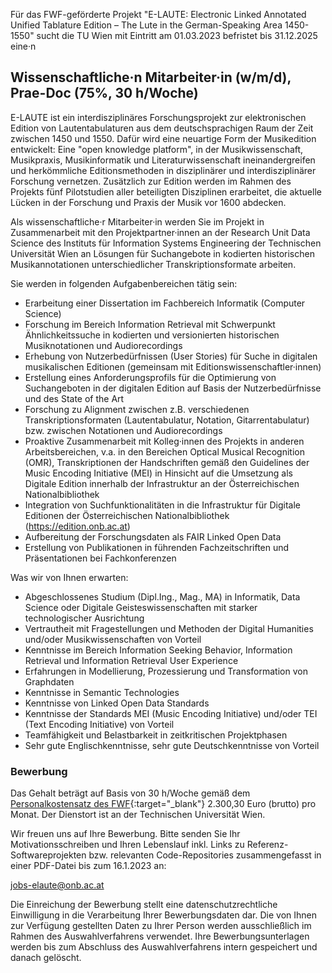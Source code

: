 Für das FWF-geförderte Projekt "E-LAUTE: Electronic Linked Annotated Unified Tablature Edition – The Lute in the German-Speaking Area 1450-1550" sucht die TU Wien mit Eintritt am 01.03.2023 befristet bis 31.12.2025 eine&middot;n

## Wissenschaftliche&middot;n Mitarbeiter&middot;in (w/m/d), Prae-Doc (75%, 30 h/Woche)

E-LAUTE ist ein interdisziplinäres Forschungsprojekt zur elektronischen Edition von Lautentabulaturen aus dem deutschsprachigen Raum der Zeit zwischen 1450 und 1550. Dafür wird eine neuartige Form der Musikedition entwickelt: Eine "open knowledge platform", in der Musikwissenschaft, Musikpraxis, Musikinformatik und Literaturwissenschaft ineinandergreifen und herkömmliche Editionsmethoden in disziplinärer und interdisziplinärer Forschung vernetzen. Zusätzlich zur Edition werden im Rahmen des Projekts fünf Pilotstudien aller beteiligten Disziplinen erarbeitet, die aktuelle Lücken in der Forschung und Praxis der Musik vor 1600 abdecken.

Als wissenschaftliche&middot;r Mitarbeiter&middot;in werden Sie im Projekt in Zusammenarbeit mit den Projektpartner&middot;innen an der Research Unit Data Science des Instituts für Information Systems Engineering der Technischen Universität Wien an Lösungen für Suchangebote in kodierten historischen Musikannotationen unterschiedlicher Transkriptionsformate arbeiten. 

Sie werden in folgenden Aufgabenbereichen tätig sein:

* Erarbeitung einer Dissertation im Fachbereich Informatik (Computer Science) 
* Forschung im Bereich Information Retrieval mit Schwerpunkt Ähnlichkeitssuche in kodierten und versionierten historischen Musiknotationen und Audiorecordings
* Erhebung von Nutzerbedürfnissen (User Stories) für Suche in digitalen musikalischen Editionen (gemeinsam mit Editionswissenschaftler&middot;innen)
* Erstellung eines Anforderungsprofils für die Optimierung von Suchangeboten in der digitalen Edition auf Basis der Nutzerbedürfnisse und des State of the Art
* Forschung zu Alignment zwischen z.B. verschiedenen Transkriptionsformaten (Lautentabulatur, Notation, Gitarrentabulatur) bzw. zwischen Notationen und Audiorecordings
* Proaktive Zusammenarbeit mit Kolleg&middot;innen des Projekts in anderen Arbeitsbereichen, v.a. in den Bereichen Optical Musical Recognition (OMR), Transkriptionen der Handschriften gemäß den Guidelines der Music Encoding Initiative (MEI) in Hinsicht auf die Umsetzung als Digitale Edition innerhalb der Infrastruktur an der Österreichischen Nationalbibliothek
* Integration von Suchfunktionalitäten in die Infrastruktur für Digitale Editionen der Österreichischen Nationalbibliothek (https://edition.onb.ac.at)
* Aufbereitung der Forschungsdaten als FAIR Linked Open Data
* Erstellung von Publikationen in führenden Fachzeitschriften und Präsentationen bei Fachkonferenzen

Was wir von Ihnen erwarten:
* Abgeschlossenes Studium (Dipl.Ing., Mag., MA) in Informatik, Data Science oder Digitale Geisteswissenschaften mit starker technologischer Ausrichtung
* Vertrautheit mit Fragestellungen und Methoden der Digital Humanities und/oder Musikwissenschaften von Vorteil
* Kenntnisse im Bereich Information Seeking Behavior, Information Retrieval und Information Retrieval User Experience 
* Erfahrungen in Modellierung, Prozessierung und Transformation von Graphdaten
* Kenntnisse in Semantic Technologies
* Kenntnisse von Linked Open Data Standards
* Kenntnisse der Standards MEI (Music Encoding Initiative) und/oder TEI (Text Encoding Initiative) von Vorteil
* Teamfähigkeit und Belastbarkeit in zeitkritischen Projektphasen
* Sehr gute Englischkenntnisse, sehr gute Deutschkenntnisse von Vorteil

### Bewerbung

Das Gehalt beträgt auf Basis von 30 h/Woche gemäß dem [Personalkostensatz des FWF](https://www.fwf.ac.at/de/forschungsfoerderung/personalkostensaetze){:target="_blank"} 2.300,30 Euro (brutto) pro Monat. Der Dienstort ist an der Technischen Universität Wien.

Wir freuen uns auf Ihre Bewerbung. Bitte senden Sie Ihr Motivationsschreiben und Ihren Lebenslauf inkl. Links zu Referenz-Softwareprojekten bzw. relevanten Code-Repositories zusammengefasst in einer PDF-Datei bis zum 16.1.2023 an: 

[jobs-elaute@onb.ac.at](mailto:jobs-elaute@onb.ac.at?subject=Bewerbung%20Wissenschaftliche%20MitarbeiterIn%20InformationRetrieval)

Die Einreichung der Bewerbung stellt eine datenschutzrechtliche Einwilligung in die Verarbeitung Ihrer Bewerbungsdaten dar. Die von Ihnen zur Verfügung gestellten Daten zu Ihrer Person werden ausschließlich im Rahmen des Auswahlverfahrens verwendet. Ihre Bewerbungsunterlagen werden bis zum Abschluss des Auswahlverfahrens intern gespeichert und danach gelöscht.

